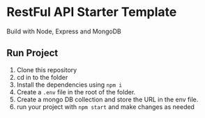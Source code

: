 # RestFul API Starter Template
Build with Node, Express and MongoDB


## Run Project
1. Clone this repository
2. cd in to the folder
3. Install the dependencies using `npm i`
4. Create a `.env` file in the root of the folder.
5. Create a mongo DB collection and store the URL in the env file.
6. run your project with `npm start` and make changes as needed
